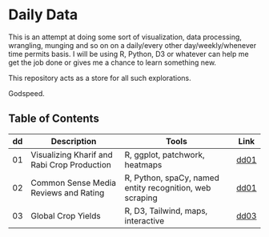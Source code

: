 # Daily Data

This is an attempt at doing some sort of visualization, data processing, wrangling, munging and so on on a daily/every other day/weekly/whenever time permits basis. I will be using R, Python, D3 or whatever can help me get the job done or gives me a chance to learn something new.

This repository acts as a store for all such explorations.

Godspeed.

## Table of Contents

| dd 	| Description                                 	| Tools                          	| Link                              	|
|----	|---------------------------------------------	|--------------------------------	|-----------------------------------	|
| 01 	| Visualizing Kharif and Rabi Crop Production 	| R, ggplot, patchwork, heatmaps 	| [dd01](/dd01_kharifAndRabiCrops)   	|
| 02 	| Common Sense Media Reviews and Rating 	| R, Python, spaCy, named entity recognition, web scraping 	| [dd01](/dd02_commonSenseMedia)   	|
| 03 	| Global Crop Yields 	| R, D3, Tailwind, maps, interactive 	| [dd03](/dd03_cropYields)   	|
